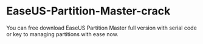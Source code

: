# EaseUS-Partition-Master-crack
You can free download EaseUS Partition Master full version with serial code or key to managing partitions with ease now.
